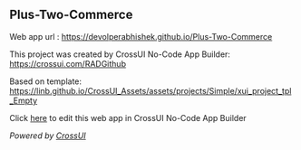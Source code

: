 ## Plus-Two-Commerce
Web app url : https://devolperabhishek.github.io/Plus-Two-Commerce

This project was created by CrossUI No-Code App Builder: https://crossui.com/RADGithub

Based on template: https://linb.github.io/CrossUI_Assets/assets/projects/Simple/xui_project_tpl_Empty

Click [here](https://crossui.com/RADGithub/#!from=github&owner=devolperabhishek&repo=Plus-Two-Commerce) to edit this web app in CrossUI No-Code App Builder

<i>Powered by [CrossUI](https://crossui.com)</i>
